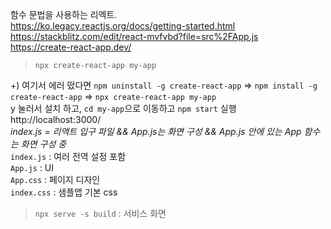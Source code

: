 함수 문법을 사용하는 리엑트.  
https://ko.legacy.reactjs.org/docs/getting-started.html   
https://stackblitz.com/edit/react-mvfvbd?file=src%2FApp.js  
https://create-react-app.dev/  
> ```npx create-react-app my-app```
  
+) 여기서 에러 떴다면 ```npm uninstall -g create-react-app``` => ```npm install -g create-react-app``` => ```npx create-react-app my-app```  
y 눌러서 설치 하고, ```cd my-app```으로 이동하고 ```npm start``` 실행  
http://localhost:3000/  
*index.js = 리액트 입구 파일 && App.js는 화면 구성 && App.js 안에 있는 App 함수는 화면 구성 중*   
```index.js``` : 여러 전역 설정 포함  
```App.js``` : UI  
```App.css``` : 페이지 디자인  
```index.css``` : 샘플앱 기본 css  
   
> ```npx serve -s build``` : 서비스 화면  

